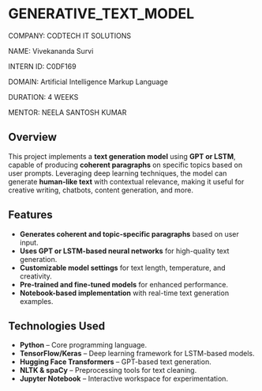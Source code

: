 # GENERATIVE_TEXT_MODEL

COMPANY: CODTECH IT SOLUTIONS

NAME: Vivekananda Survi

INTERN ID: C0DF169

DOMAIN: Artificial Intelligence Markup Language

DURATION: 4 WEEKS

MENTOR: NEELA SANTOSH KUMAR

## Overview
This project implements a **text generation model** using **GPT or LSTM**, capable of producing **coherent paragraphs** on specific topics based on user prompts. Leveraging deep learning techniques, the model can generate **human-like text** with contextual relevance, making it useful for creative writing, chatbots, content generation, and more.

## Features
-  **Generates coherent and topic-specific paragraphs** based on user input.
-  **Uses GPT or LSTM-based neural networks** for high-quality text generation.
-  **Customizable model settings** for text length, temperature, and creativity.
-  **Pre-trained and fine-tuned models** for enhanced performance.
-  **Notebook-based implementation** with real-time text generation examples.

## Technologies Used
-  **Python** – Core programming language.
-  **TensorFlow/Keras** – Deep learning framework for LSTM-based models.
-  **Hugging Face Transformers** – GPT-based text generation.
-  **NLTK & spaCy** – Preprocessing tools for text cleaning.
-  **Jupyter Notebook** – Interactive workspace for experimentation.
